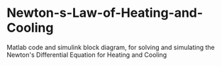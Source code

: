 # Newton-s-Law-of-Heating-and-Cooling
Matlab code and simulink block diagram, for solving and simulating the Newton's Differential Equation for Heating and Cooling
